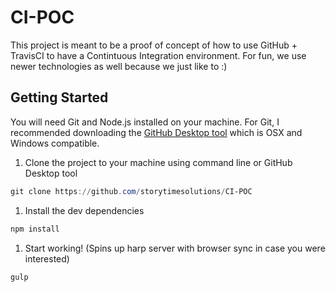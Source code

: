 # CI-POC
This project is meant to be a proof of concept of how to use GitHub + TravisCI to have a Contintuous Integration environment.  For fun, we use newer technologies as well because we just like to :)

## Getting Started
You will need Git and Node.js installed on your machine.  For Git, I recommended downloading the [GitHub Desktop tool](https://desktop.github.com/) which is OSX and Windows compatible.   

1. Clone the project to your machine using command line or GitHub Desktop tool
```powershell
git clone https://github.com/storytimesolutions/CI-POC
```
1. Install the dev dependencies
```powershell
npm install 
```
1. Start working! (Spins up harp server with browser sync in case you were interested)
```powershell 
gulp
```
